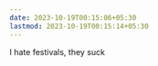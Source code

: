 ```yaml
---
date: 2023-10-19T00:15:06+05:30
lastmod: 2023-10-19T00:15:14+05:30
---
```


I hate festivals, they suck

